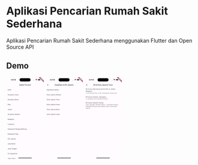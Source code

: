 # Aplikasi Pencarian Rumah Sakit Sederhana

Aplikasi Pencarian Rumah Sakit Sederhana menggunakan Flutter dan Open Source API


## Demo

<img src="https://github.com/adeputraprimasuhendri/rumahsakit/blob/main/screenshot/1.png" width="100"/>
<img src="https://github.com/adeputraprimasuhendri/rumahsakit/blob/main/screenshot/2.png" width="100"/>
<img src="https://github.com/adeputraprimasuhendri/rumahsakit/blob/main/screenshot/3.png" width="100"/>